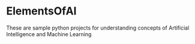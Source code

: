 # ElementsOfAI
These are sample python projects for understanding concepts of Artificial Intelligence and Machine Learning 
